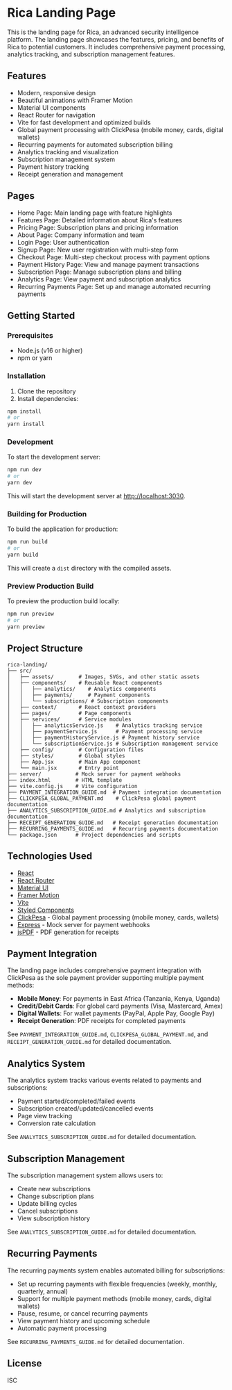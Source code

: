 # Rica Landing Page

This is the landing page for Rica, an advanced security intelligence platform. The landing page showcases the features, pricing, and benefits of Rica to potential customers. It includes comprehensive payment processing, analytics tracking, and subscription management features.

## Features

- Modern, responsive design
- Beautiful animations with Framer Motion
- Material UI components
- React Router for navigation
- Vite for fast development and optimized builds
- Global payment processing with ClickPesa (mobile money, cards, digital wallets)
- Recurring payments for automated subscription billing
- Analytics tracking and visualization
- Subscription management system
- Payment history tracking
- Receipt generation and management

## Pages

- Home Page: Main landing page with feature highlights
- Features Page: Detailed information about Rica's features
- Pricing Page: Subscription plans and pricing information
- About Page: Company information and team
- Login Page: User authentication
- Signup Page: New user registration with multi-step form
- Checkout Page: Multi-step checkout process with payment options
- Payment History Page: View and manage payment transactions
- Subscription Page: Manage subscription plans and billing
- Analytics Page: View payment and subscription analytics
- Recurring Payments Page: Set up and manage automated recurring payments

## Getting Started

### Prerequisites

- Node.js (v16 or higher)
- npm or yarn

### Installation

1. Clone the repository
2. Install dependencies:

```bash
npm install
# or
yarn install
```

### Development

To start the development server:

```bash
npm run dev
# or
yarn dev
```

This will start the development server at [http://localhost:3030](http://localhost:3030).

### Building for Production

To build the application for production:

```bash
npm run build
# or
yarn build
```

This will create a `dist` directory with the compiled assets.

### Preview Production Build

To preview the production build locally:

```bash
npm run preview
# or
yarn preview
```

## Project Structure

```
rica-landing/
├── src/
│   ├── assets/        # Images, SVGs, and other static assets
│   ├── components/    # Reusable React components
│   │   ├── analytics/    # Analytics components
│   │   ├── payments/     # Payment components
│   │   └── subscriptions/ # Subscription components
│   ├── context/       # React context providers
│   ├── pages/         # Page components
│   ├── services/      # Service modules
│   │   ├── analyticsService.js    # Analytics tracking service
│   │   ├── paymentService.js      # Payment processing service
│   │   ├── paymentHistoryService.js # Payment history service
│   │   └── subscriptionService.js # Subscription management service
│   ├── config/        # Configuration files
│   ├── styles/        # Global styles
│   ├── App.jsx        # Main App component
│   └── main.jsx       # Entry point
├── server/           # Mock server for payment webhooks
├── index.html        # HTML template
├── vite.config.js    # Vite configuration
├── PAYMENT_INTEGRATION_GUIDE.md  # Payment integration documentation
├── CLICKPESA_GLOBAL_PAYMENT.md    # ClickPesa global payment documentation
├── ANALYTICS_SUBSCRIPTION_GUIDE.md # Analytics and subscription documentation
├── RECEIPT_GENERATION_GUIDE.md   # Receipt generation documentation
├── RECURRING_PAYMENTS_GUIDE.md   # Recurring payments documentation
└── package.json      # Project dependencies and scripts
```

## Technologies Used

- [React](https://reactjs.org/)
- [React Router](https://reactrouter.com/)
- [Material UI](https://mui.com/)
- [Framer Motion](https://www.framer.com/motion/)
- [Vite](https://vitejs.dev/)
- [Styled Components](https://styled-components.com/)
- [ClickPesa](https://clickpesa.com/) - Global payment processing (mobile money, cards, wallets)
- [Express](https://expressjs.com/) - Mock server for payment webhooks
- [jsPDF](https://github.com/MrRio/jsPDF) - PDF generation for receipts

## Payment Integration

The landing page includes comprehensive payment integration with ClickPesa as the sole payment provider supporting multiple payment methods:

- **Mobile Money**: For payments in East Africa (Tanzania, Kenya, Uganda)
- **Credit/Debit Cards**: For global card payments (Visa, Mastercard, Amex)
- **Digital Wallets**: For wallet payments (PayPal, Apple Pay, Google Pay)
- **Receipt Generation**: PDF receipts for completed payments

See `PAYMENT_INTEGRATION_GUIDE.md`, `CLICKPESA_GLOBAL_PAYMENT.md`, and `RECEIPT_GENERATION_GUIDE.md` for detailed documentation.

## Analytics System

The analytics system tracks various events related to payments and subscriptions:

- Payment started/completed/failed events
- Subscription created/updated/cancelled events
- Page view tracking
- Conversion rate calculation

See `ANALYTICS_SUBSCRIPTION_GUIDE.md` for detailed documentation.

## Subscription Management

The subscription management system allows users to:

- Create new subscriptions
- Change subscription plans
- Update billing cycles
- Cancel subscriptions
- View subscription history

See `ANALYTICS_SUBSCRIPTION_GUIDE.md` for detailed documentation.

## Recurring Payments

The recurring payments system enables automated billing for subscriptions:

- Set up recurring payments with flexible frequencies (weekly, monthly, quarterly, annual)
- Support for multiple payment methods (mobile money, cards, digital wallets)
- Pause, resume, or cancel recurring payments
- View payment history and upcoming schedule
- Automatic payment processing

See `RECURRING_PAYMENTS_GUIDE.md` for detailed documentation.

## License

ISC
